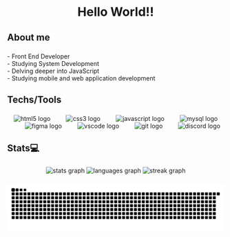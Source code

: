 
<h1 align="center">Hello World!!</h1>

###

<h2 align="left">About me</h2>

###

<p align="left">- Front End  Developer<br>- Studying System Development<br>- Delving deeper into JavaScript<br>- Studying mobile and web application development</p>

###

<h2 align="left">Techs/Tools</h2>

###

<div align="center">
  <img src="https://skillicons.dev/icons?i=html" height="54" alt="html5 logo"  />
  <img width="28" />
  <img src="https://skillicons.dev/icons?i=css" height="54" alt="css3 logo"  />
  <img width="28" />
  <img src="https://skillicons.dev/icons?i=js" height="54" alt="javascript logo"  />
  <img width="28" />
  <img src="https://skillicons.dev/icons?i=mysql" height="54" alt="mysql logo"  />
  <img width="28" />
  <img src="https://skillicons.dev/icons?i=figma" height="54" alt="figma logo"  />
  <img width="28" />
  <img src="https://skillicons.dev/icons?i=vscode" height="54" alt="vscode logo"  />
  <img width="28" />
  <img src="https://skillicons.dev/icons?i=git" height="54" alt="git logo"  />
  <img width="28" />
  <img src="https://skillicons.dev/icons?i=discord" height="54" alt="discord logo"  />
</div>

###

<h2 align="left">Stats💻​</h2>

###

<div align="center">
  <img src="https://github-readme-stats.vercel.app/api?username=Dev-Vitor-lev&hide_title=false&hide_rank=false&show_icons=true&include_all_commits=true&count_private=true&disable_animations=false&theme=midnight-purple&locale=en&hide_border=false&order=1" height="120" alt="stats graph"  />
  <img src="https://github-readme-stats.vercel.app/api/top-langs?username=Dev-Vitor-lev&locale=en&hide_title=false&layout=compact&card_width=320&langs_count=5&theme=midnight-purple&hide_border=false&order=2" height="120" alt="languages graph"  />
  <img src="https://streak-stats.demolab.com?user=Dev-Vitor-lev&locale=en&mode=daily&theme=midnight-purple&hide_border=false&border_radius=5&order=3" height="120" alt="streak graph"  />
</div>

###

<img src="https://raw.githubusercontent.com/Dev-Vitor-lev/Dev-Vitor-lev/output/snake.svg" alt="Snake animation" />

###
